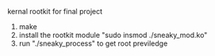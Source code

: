 kernal rootkit for final project

1. make
2. install the rootkit module "sudo insmod ./sneaky_mod.ko"
3. run "./sneaky_process" to get root previledge